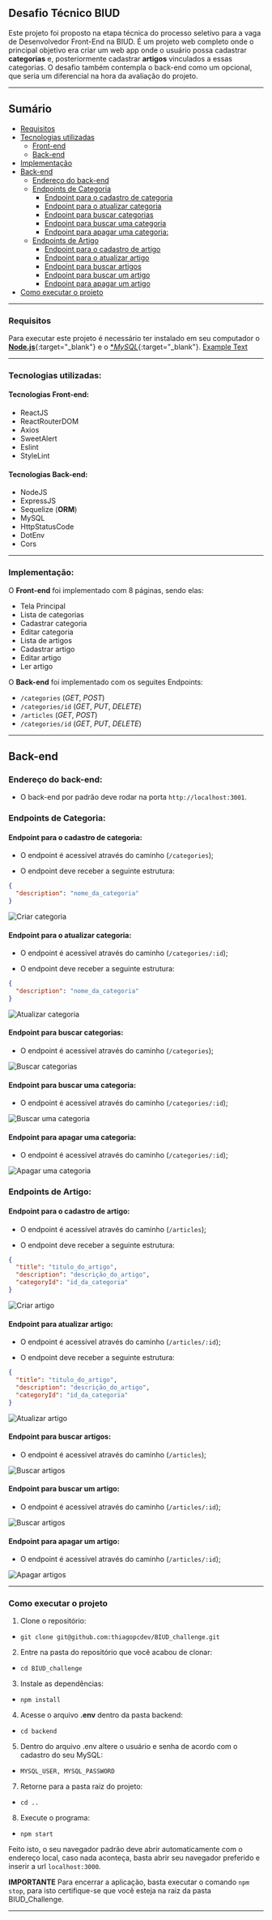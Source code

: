 ## Desafio Técnico BIUD

Este projeto foi proposto na etapa técnica do processo seletivo para a vaga de Desenvolvedor Front-End na BIUD.
É um projeto web completo onde o principal objetivo era criar um web app onde o usuário possa cadastrar **categorias** e, posteriormente cadastrar **artigos** vinculados a essas categorias.
O desafio também contempla o back-end como um opcional, que seria um diferencial na hora da avaliação do projeto.

---

## Sumário

- [Requisitos](#Requisitos)
- [Tecnologias utilizadas](#Tecnologias-utilizadas)
  - [Front-end](#Tecnologias-Front-end)
  - [Back-end](#Tecnologias-Back-end)
- [Implementação](#Implementação)
- [Back-end](#Back-end)
  - [Endereço do back-end](#Endereço-do-back-end)
  - [Endpoints de Categoria](#Endpoints-de-Categoria)
    - [Endpoint para o cadastro de categoria](#Endpoint-para-o-cadastro-de-categoria)
    - [Endpoint para o atualizar categoria](#Endpoint-para-o-atualizar-categoria)
    - [Endpoint para buscar categorias](#Endpoint-para-buscar-categorias)
    - [Endpoint para buscar uma categoria](#Endpoint-para-buscar-uma-categoria)
    - [Endpoint para apagar uma categoria:](Endpoint-para-apagar-uma-categoria)
  - [Endpoints de Artigo](#Endpoints-de-Artigo)
    - [Endpoint para o cadastro de artigo](#Endpoint-para-o-cadastro-de-artigo)
    - [Endpoint para o atualizar artigo](#Endpoint-para-atualizar-artigo)
    - [Endpoint para buscar artigos](#Endpoint-para-buscar-artigos)
    - [Endpoint para buscar um artigo](#Endpoint-para-buscar-um-artigo)
    - [Endpoint para apagar um artigo](#Endpoint-para-apagar-um-artigo)
- [Como executar o projeto](#Como-executar-o-projeto)

---

### Requisitos

Para executar este projeto é necessário ter instalado em seu computador o [**Node.js**](https://nodejs.org/en/){:target="_blank"} e o [**MySQL*](https://www.mysql.com/){:target="_blank"}.
<a href="https://nodejs.org/en/" target="_blank" rel="noopener"><span>Example Text</span> </a>

---

### Tecnologias utilizadas:

#### Tecnologias Front-end:

* ReactJS
* ReactRouterDOM
* Axios
* SweetAlert
* Eslint
* StyleLint

#### Tecnologias Back-end:

* NodeJS
* ExpressJS
* Sequelize (**ORM**)
* MySQL
* HttpStatusCode
* DotEnv
* Cors

---

### Implementação:

O **Front-end** foi implementado com 8 páginas, sendo elas:

* Tela Principal
* Lista de categorias
* Cadastrar categoria
* Editar categoria
* Lista de artigos
* Cadastrar artigo
* Editar artigo
* Ler artigo

O **Back-end** foi implementado com os seguites Endpoints:

* `/categories` (*GET*, *POST*)
* `/categories/id` (*GET*, *PUT*, *DELETE*)
* `/articles` (*GET*, *POST*)
* `/categories/id` (*GET*, *PUT*, *DELETE*)

---

## Back-end

### Endereço do back-end:

- O back-end por padrão deve rodar na porta `http://localhost:3001`.

### Endpoints de Categoria:

#### Endpoint para o cadastro de categoria:

- O endpoint é acessível através do caminho (`/categories`);

- O endpoint deve receber a seguinte estrutura:

```json
{
  "description": "nome_da_categoria"
}
```

![Criar categoria](./public/postCategory.png)

#### Endpoint para o atualizar categoria:

- O endpoint é acessível através do caminho (`/categories/:id`);

- O endpoint deve receber a seguinte estrutura:

```json
{
  "description": "nome_da_categoria"
}
```

![Atualizar categoria](./public/updateCategory.png)


#### Endpoint para buscar categorias:

- O endpoint é acessível através do caminho (`/categories`);

![Buscar categorias](./public/getAllCategories.png)

#### Endpoint para buscar uma categoria:

- O endpoint é acessível através do caminho (`/categories/:id`);

![Buscar uma categoria](./public/getCategory.png)

#### Endpoint para apagar uma categoria:

- O endpoint é acessível através do caminho (`/categories/:id`);

![Apagar uma categoria](./public/deleteCategory.png)

### Endpoints de Artigo:

#### Endpoint para o cadastro de artigo:

- O endpoint é acessível através do caminho (`/articles`);

- O endpoint deve receber a seguinte estrutura:

```json
{
  "title": "titulo_do_artigo",
  "description": "descrição_do_artigo",
  "categoryId": "id_da_categoria"
}
```

![Criar artigo](./public/postArticle.png)

#### Endpoint para atualizar artigo:

- O endpoint é acessível através do caminho (`/articles/:id`);

- O endpoint deve receber a seguinte estrutura:

```json
{
  "title": "titulo_do_artigo",
  "description": "descrição_do_artigo",
  "categoryId": "id_da_categoria"
}
```

![Atualizar artigo](./public/updateArticle.png)

#### Endpoint para buscar artigos:

- O endpoint é acessível através do caminho (`/articles`);

![Buscar artigos](./public/getAllArticles.png)

#### Endpoint para buscar um artigo:

- O endpoint é acessível através do caminho (`/articles/:id`);

![Buscar artigos](./public/getArticle.png)


#### Endpoint para apagar um artigo:

- O endpoint é acessível através do caminho (`/articles/:id`);

![Apagar artigos](./public/deleteArticle.png)

---

### Como executar o projeto

1. Clone o repositório:
  * `git clone git@github.com:thiagopcdev/BIUD_challenge.git`
2. Entre na pasta do repositório que você acabou de clonar:
  * `cd BIUD_challenge`
3. Instale as dependências:
  * `npm install`
4. Acesse o arquivo **.env** dentro da pasta backend: 
  * `cd backend`
5. Dentro do arquivo .env altere o usuário e senha de acordo com o cadastro do seu MySQL: 
  * `MYSQL_USER, MYSQL_PASSWORD`
7. Retorne para a pasta raiz do projeto:
  * `cd ..`
8. Execute o programa:
  * `npm start`

Feito isto, o seu navegador padrão deve abrir automaticamente com o endereço local,
caso nada aconteça, basta abrir seu navegador preferido e inserir a url `localhost:3000`.

**IMPORTANTE**
Para encerrar a aplicação, basta executar o comando `npm stop`, para isto certifique-se que você esteja na raiz da pasta BIUD_Challenge.

---